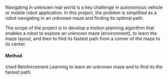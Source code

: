 
Navigating in unknown real world is a key challenge in autonomous vehicle or mobile robot application.  In this project, the problem is simplified as a robot navigating in an unknown maze and finding its optimal path.

The scope of the project is to develop a motion planning algorithm that enables a robot to explore an unknown maze (environment), to learn the maze layout, and then to find its fastest path from a corner of the maze to its center.  

#### Method

Used Reinforcement Learning to learn an unknown maze and to find its the fastest path. 


